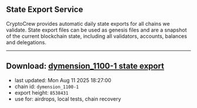 ## State Export Service
CryptoCrew provides automatic daily state exports for all chains we validate. State export files can be used as genesis files and are a snapshot of the current blockchain state, including all validators, accounts, balances and delegations.

---
**Download: [dymension_1100-1 state export](https://dl-eu2.ccvalidators.com/SERVICE/dymension/dymension_1100-1_export_8538431.json)**
---

- last updated: Mon Aug 11 2025 18:27:00
- chain id: `dymension_1100-1`
- export height: `8538431`
- use for: airdrops, local tests, chain recovery
